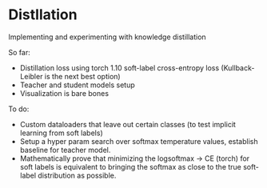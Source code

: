 # Distllation
Implementing and experimenting with knowledge distillation 

So far:

- Distillation loss using torch 1.10 soft-label cross-entropy loss (Kullback-Leibler is the next best option)
- Teacher and student models setup
- Visualization is bare bones


To do:
- Custom dataloaders that leave out certain classes (to test implicit learning from soft labels)
- Setup a hyper param search over softmax temperature values, establish baseline for teacher model. 
- Mathematically prove that minimizing the logsoftmax -> CE (torch) for soft labels is equivalent to bringing the softmax as close to the true soft-label distribution as possible.
